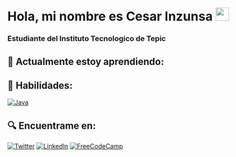 # Hola, mi nombre es Cesar Inzunsa <img src="https://media.giphy.com/media/hvRJCLFzcasrR4ia7z/giphy.gif" width="30" height="30">

### Estudiante del Instituto Tecnologico de Tepic

## 🌱 Actualmente estoy aprendiendo:

## 🔨 Habilidades:
[![Java](https://img.shields.io/badge/Java-007396?style=for-the-badge&logo=java&logoColor=white&labelColor=101010)]()

## 🔍 Encuentrame en:
[![Twitter](https://img.shields.io/badge/Twitter-@CesarInzunsa-1DA1F2?style=for-the-badge&logo=twitter&logoColor=white&labelColor=101010)](https://twitter.com/CesarInzunsa)
[![LinkedIn](https://img.shields.io/badge/LinkedIn-Cesar_Inzunsa-0077B5?style=for-the-badge&logo=linkedin&logoColor=white&labelColor=101010)](https://www.linkedin.com/in/CesarInzunsa)
[![FreeCodeCamp](https://img.shields.io/badge/FreeCodeCamp-Cesar_Inzunsa-0A0A23?style=for-the-badge&logo=FreeCodeCamp&logoColor=white&labelColor=101010)](https://www.freecodecamp.org/CesarInzunsa)
